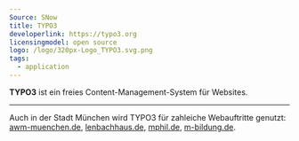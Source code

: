 ```yaml
---
Source: SNow
title: TYPO3
developerlink: https://typo3.org
licensingmodel: open source
logo: /logo/320px-Logo_TYPO3.svg.png
tags:
  - application
---
```


**TYPO3** ist ein freies Content-Management-System für Websites.

---

Auch in der Stadt München wird TYPO3 für zahleiche Webauftritte genutzt:
[awm-muenchen.de](https://www.awm-muenchen.de), [lenbachhaus.de](https://www.lenbachhaus.de), [mphil.de](https://www.mphil.de), [m-bildung.de](https://m-bildung.de).
